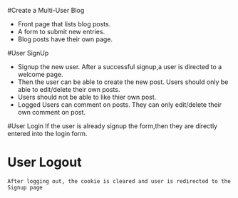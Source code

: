 #Create a Multi-User Blog
  - Front page that lists blog posts.
  - A form to submit new entries.
  - Blog posts have their own page.
  
 #User SignUp
   - Signup the new user. After a successful signup,a user is directed to a welcome page.
   - Then the user can be able to create the new post. Users should only be able to edit/delete their own posts.
   - Users should not be able to like thier own post.
   - Logged Users can comment on posts. They can only edit/delete their own comment on post.
    
 #User Login
    If the user is already signup the form,then they are directly entered into the login form.
    
 # User Logout
    After logging out, the cookie is cleared and user is redirected to the Signup page
    
    
